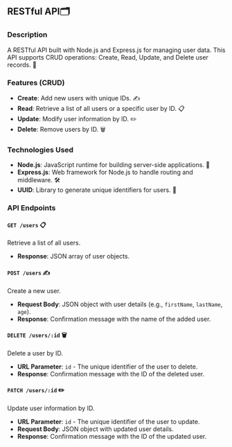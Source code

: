 ## RESTful API🗂️

### Description

A RESTful API built with Node.js and Express.js for managing user data. This API supports CRUD operations: Create, Read, Update, and Delete user records. 🔄

### Features (CRUD)

- **Create**: Add new users with unique IDs. ✍️
- **Read**: Retrieve a list of all users or a specific user by ID. 📋
- **Update**: Modify user information by ID. ✏️
- **Delete**: Remove users by ID. 🗑️

### Technologies Used

- **Node.js**: JavaScript runtime for building server-side applications. 🚀
- **Express.js**: Web framework for Node.js to handle routing and middleware. 🛠️
- **UUID**: Library to generate unique identifiers for users. 🔢

### API Endpoints

#### `GET /users` 📋

Retrieve a list of all users.

- **Response**: JSON array of user objects.

#### `POST /users` ✍️

Create a new user.

- **Request Body**: JSON object with user details (e.g., `firstName`, `lastName`, `age`).
- **Response**: Confirmation message with the name of the added user.

#### `DELETE /users/:id` 🗑️

Delete a user by ID.

- **URL Parameter**: `id` - The unique identifier of the user to delete.
- **Response**: Confirmation message with the ID of the deleted user.

#### `PATCH /users/:id` ✏️

Update user information by ID.

- **URL Parameter**: `id` - The unique identifier of the user to update.
- **Request Body**: JSON object with updated user details.
- **Response**: Confirmation message with the ID of the updated user.
